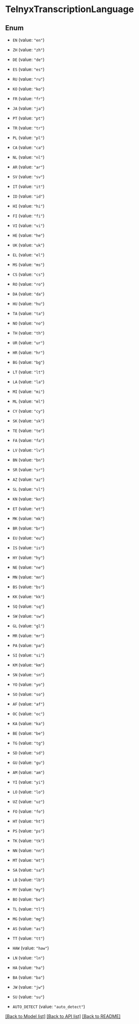 # TelnyxTranscriptionLanguage

## Enum


* `EN` (value: `"en"`)

* `ZH` (value: `"zh"`)

* `DE` (value: `"de"`)

* `ES` (value: `"es"`)

* `RU` (value: `"ru"`)

* `KO` (value: `"ko"`)

* `FR` (value: `"fr"`)

* `JA` (value: `"ja"`)

* `PT` (value: `"pt"`)

* `TR` (value: `"tr"`)

* `PL` (value: `"pl"`)

* `CA` (value: `"ca"`)

* `NL` (value: `"nl"`)

* `AR` (value: `"ar"`)

* `SV` (value: `"sv"`)

* `IT` (value: `"it"`)

* `ID` (value: `"id"`)

* `HI` (value: `"hi"`)

* `FI` (value: `"fi"`)

* `VI` (value: `"vi"`)

* `HE` (value: `"he"`)

* `UK` (value: `"uk"`)

* `EL` (value: `"el"`)

* `MS` (value: `"ms"`)

* `CS` (value: `"cs"`)

* `RO` (value: `"ro"`)

* `DA` (value: `"da"`)

* `HU` (value: `"hu"`)

* `TA` (value: `"ta"`)

* `NO` (value: `"no"`)

* `TH` (value: `"th"`)

* `UR` (value: `"ur"`)

* `HR` (value: `"hr"`)

* `BG` (value: `"bg"`)

* `LT` (value: `"lt"`)

* `LA` (value: `"la"`)

* `MI` (value: `"mi"`)

* `ML` (value: `"ml"`)

* `CY` (value: `"cy"`)

* `SK` (value: `"sk"`)

* `TE` (value: `"te"`)

* `FA` (value: `"fa"`)

* `LV` (value: `"lv"`)

* `BN` (value: `"bn"`)

* `SR` (value: `"sr"`)

* `AZ` (value: `"az"`)

* `SL` (value: `"sl"`)

* `KN` (value: `"kn"`)

* `ET` (value: `"et"`)

* `MK` (value: `"mk"`)

* `BR` (value: `"br"`)

* `EU` (value: `"eu"`)

* `IS` (value: `"is"`)

* `HY` (value: `"hy"`)

* `NE` (value: `"ne"`)

* `MN` (value: `"mn"`)

* `BS` (value: `"bs"`)

* `KK` (value: `"kk"`)

* `SQ` (value: `"sq"`)

* `SW` (value: `"sw"`)

* `GL` (value: `"gl"`)

* `MR` (value: `"mr"`)

* `PA` (value: `"pa"`)

* `SI` (value: `"si"`)

* `KM` (value: `"km"`)

* `SN` (value: `"sn"`)

* `YO` (value: `"yo"`)

* `SO` (value: `"so"`)

* `AF` (value: `"af"`)

* `OC` (value: `"oc"`)

* `KA` (value: `"ka"`)

* `BE` (value: `"be"`)

* `TG` (value: `"tg"`)

* `SD` (value: `"sd"`)

* `GU` (value: `"gu"`)

* `AM` (value: `"am"`)

* `YI` (value: `"yi"`)

* `LO` (value: `"lo"`)

* `UZ` (value: `"uz"`)

* `FO` (value: `"fo"`)

* `HT` (value: `"ht"`)

* `PS` (value: `"ps"`)

* `TK` (value: `"tk"`)

* `NN` (value: `"nn"`)

* `MT` (value: `"mt"`)

* `SA` (value: `"sa"`)

* `LB` (value: `"lb"`)

* `MY` (value: `"my"`)

* `BO` (value: `"bo"`)

* `TL` (value: `"tl"`)

* `MG` (value: `"mg"`)

* `AS` (value: `"as"`)

* `TT` (value: `"tt"`)

* `HAW` (value: `"haw"`)

* `LN` (value: `"ln"`)

* `HA` (value: `"ha"`)

* `BA` (value: `"ba"`)

* `JW` (value: `"jw"`)

* `SU` (value: `"su"`)

* `AUTO_DETECT` (value: `"auto_detect"`)


[[Back to Model list]](../README.md#documentation-for-models) [[Back to API list]](../README.md#documentation-for-api-endpoints) [[Back to README]](../README.md)


